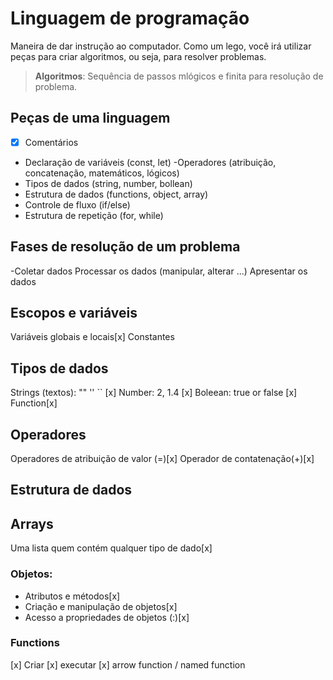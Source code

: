 # Linguagem de programação

Maneira de dar instrução ao computador.
Como um lego, você irá utilizar peças para criar algoritmos, ou seja, para resolver problemas.

> **Algoritmos**: Sequência de passos mlógicos e finita para resolução de problema.

## Peças de uma linguagem

- [x] Comentários
- Declaração de variáveis (const, let)
-Operadores (atribuição, concatenação, matemáticos, lógicos)
- Tipos de dados (string, number, bollean)
- Estrutura de dados (functions, object, array)
- Controle de fluxo (if/else)
- Estrutura de repetição (for, while)

## Fases de resolução de um problema

-Coletar dados
Processar os dados (manipular, alterar ...)
Apresentar os dados

## Escopos e variáveis

Variáveis globais e locais[x]
Constantes

## Tipos de dados

Strings (textos): "" '' `` [x]
Number: 2, 1.4 [x]
Boleean: true or false [x]
Function[x]

## Operadores

Operadores de atribuição de valor (=)[x]
Operador de contatenação(+)[x]

## Estrutura de dados

## Arrays

Uma lista quem contém qualquer tipo de dado[x]

### Objetos:

- Atributos e métodos[x]
- Criação e manipulação de objetos[x]
- Acesso a propriedades de objetos (:)[x]


### Functions

[x] Criar
[x] executar
[x] arrow function / named function